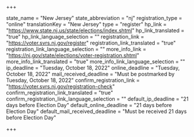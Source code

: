 +++

state_name = "New Jersey"
state_abbreviation = "nj"
registration_type = "online"
translationKey = "New Jersey"
type = "register"
hp_link = "https://www.state.nj.us/state/elections/index.shtml"
hp_link_translated = "true"
hp_link_language_selection = ""
registration_link = "https://voter.svrs.nj.gov/register"
registration_link_translated = "true"
registration_link_language_selection = ""
more_info_link = "https://nj.gov/state/elections/voter-registration.shtml"
more_info_link_translated = "true"
more_info_link_language_selection = ""
ip_deadline = "Tuesday, October 18, 2022"
online_deadline = "Tuesday, October 18, 2022"
mail_received_deadline = "Must be postmarked by Tuesday, October 18, 2022"
confirm_registration_link = "https://voter.svrs.nj.gov/registration-check"
confirm_registration_link_translated = "true"
confirm_registration_link_language_selection = ""
default_ip_deadline = "21 days before Election Day"
default_online_deadline = "21 days before Election Day"
default_mail_received_deadline = "Must be received 21 days before Election Day"

+++